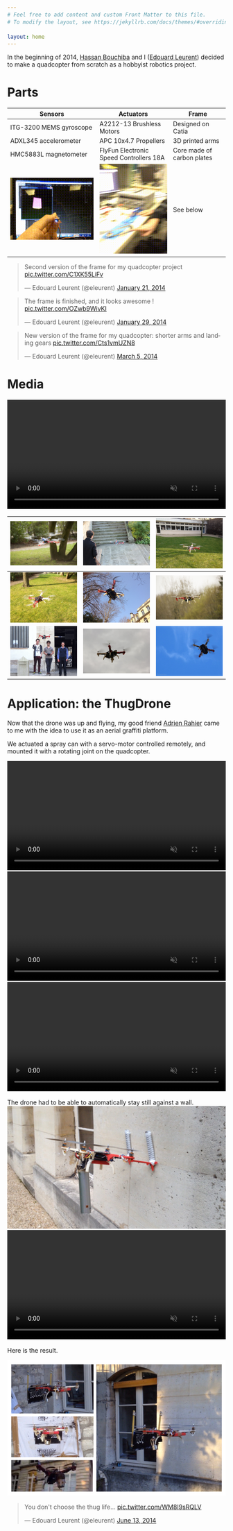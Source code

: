 ```yaml
---
# Feel free to add content and custom Front Matter to this file.
# To modify the layout, see https://jekyllrb.com/docs/themes/#overriding-theme-defaults

layout: home
---
```


In the beginning of 2014, [Hassan Bouchiba](http://www.mines-paristech.fr/Services/Annuaire/hassan-bouchiba) and I ([Edouard Leurent](http://edouardleurent.com)) decided to make a quadcopter from scratch as a hobbyist robotics project.

# Parts

| Sensors   |  Actuators  |  Frame |
|-----------|-------------|--------|
| ITG-3200 MEMS gyroscope | A2212-13 Brushless Motors | Designed on Catia
| ADXL345 accelerometer  | APC 10x4.7 Propellers | 3D printed arms
| HMC5883L magnetometer |  FlyFun Electronic Speed Controllers 18A | Core made of carbon plates
| ![IMU](images/imu.gif) | ![Motors](images/motors.gif) | See below |

<blockquote class="twitter-tweet"><p lang="en" dir="ltr">Second version of the frame for my quadcopter project <a href="http://t.co/C1XK55LiFv">pic.twitter.com/C1XK55LiFv</a></p>&mdash; Edouard Leurent (@eleurent) <a href="https://twitter.com/eleurent/status/425649775141068800?ref_src=twsrc%5Etfw">January 21, 2014</a></blockquote> <script async src="https://platform.twitter.com/widgets.js" charset="utf-8"></script> 

<blockquote class="twitter-tweet" data-media-max-width="560"><p lang="en" dir="ltr">The frame is finished, and it looks awesome ! <a href="http://t.co/OZwb9WivKI">pic.twitter.com/OZwb9WivKI</a></p>&mdash; Edouard Leurent (@eleurent) <a href="https://twitter.com/eleurent/status/428620119821266946?ref_src=twsrc%5Etfw">January 29, 2014</a></blockquote> <script async src="https://platform.twitter.com/widgets.js" charset="utf-8"></script> 

<blockquote class="twitter-tweet"><p lang="en" dir="ltr">New version of the frame for my quadcopter: shorter arms and landing gears <a href="http://t.co/Cts1vmUZN8">pic.twitter.com/Cts1vmUZN8</a></p>&mdash; Edouard Leurent (@eleurent) <a href="https://twitter.com/eleurent/status/441351915444514816?ref_src=twsrc%5Etfw">March 5, 2014</a></blockquote> <script async src="https://platform.twitter.com/widgets.js" charset="utf-8"></script> 


# Media

<video width="100%" preload="auto" muted controls>
    <source src="videos/first-flight.mp4" type="video/mp4"/>
</video>

|  ![media](gallery/media_1.jpg) | ![media](gallery/media_2.jpg) | ![media](gallery/media_3.jpg) |
|-----------|-------------|--------|
|  ![media](gallery/media_4.jpg) | ![media](gallery/media_5.jpg) | ![media](gallery/media_6.jpg) |
|  ![media](gallery/media_7.jpg) | ![media](gallery/media_8.jpg) | ![media](gallery/media_9.jpg) |

# Application: the ThugDrone

Now that the drone was up and flying, my good friend [Adrien Rahier](http://adrienrahier.com) came to me with the idea to use it as an aerial graffiti platform.


We actuated a spray can with a servo-motor controlled remotely, and mounted it with a rotating joint on the quadcopter.

<video width="100%" preload="auto" muted controls>
    <source src="videos/can-actuation.mp4" type="video/mp4"/>
</video>
<video width="100%" preload="auto" muted controls>
    <source src="videos/can-test.mp4" type="video/mp4"/>
</video>
<video width="100%" preload="auto" muted controls>
    <source src="videos/can-mounted.mp4" type="video/mp4"/>
</video>


The drone had to be able to automatically stay still against a wall.
![Wall stand](images/thugdrone_1.jpg)
<video width="100%" preload="auto" muted controls>
    <source src="videos/wall-stand.mp4" type="video/mp4"/>
</video>

Here is the result.

![Thugdrone](images/thugdrone_2.jpg)

<blockquote class="twitter-tweet"><p lang="en" dir="ltr">You don&#39;t choose the thug life... <a href="http://t.co/WM8I9sRQLV">pic.twitter.com/WM8I9sRQLV</a></p>&mdash; Edouard Leurent (@eleurent) <a href="https://twitter.com/eleurent/status/477531375797800960?ref_src=twsrc%5Etfw">June 13, 2014</a></blockquote> <script async src="https://platform.twitter.com/widgets.js" charset="utf-8"></script> 